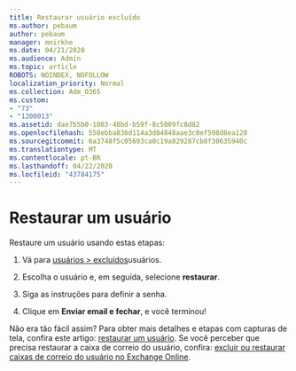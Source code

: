 ```yaml
---
title: Restaurar usuário excluído
ms.author: pebaum
author: pebaum
manager: mnirkhe
ms.date: 04/21/2020
ms.audience: Admin
ms.topic: article
ROBOTS: NOINDEX, NOFOLLOW
localization_priority: Normal
ms.collection: Adm_O365
ms.custom:
- "73"
- "1200013"
ms.assetid: dae7b5b0-1003-40bd-b59f-8c5009fc8d82
ms.openlocfilehash: 558ebba836d114a3d04848aae3c0ef598d8ea120
ms.sourcegitcommit: 6a3748f5c05693ca0c19a829287cb8f30635940c
ms.translationtype: MT
ms.contentlocale: pt-BR
ms.lasthandoff: 04/22/2020
ms.locfileid: "43784175"
---
```

# <a name="restore-a-user"></a>Restaurar um usuário

Restaure um usuário usando estas etapas:
  
1. Vá para [usuários \> excluídos](https://admin.microsoft.com/adminportal/home#/deletedusers)usuários.

2. Escolha o usuário e, em seguida, selecione **restaurar**.

3. Siga as instruções para definir a senha.

4. Clique em **Enviar email e fechar**, e você terminou!

Não era tão fácil assim? Para obter mais detalhes e etapas com capturas de tela, confira este artigo: [restaurar um usuário](https://docs.microsoft.com/office365/admin/add-users/restore-user). Se você perceber que precisa restaurar a caixa de correio do usuário, confira: [excluir ou restaurar caixas de correio do usuário no Exchange Online](https://docs.microsoft.com/exchange/recipients-in-exchange-online/delete-or-restore-mailboxes).